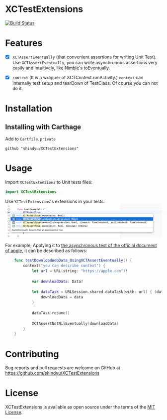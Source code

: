 # XCTestExtensions
[![Build Status](https://app.bitrise.io/app/d0839dd24a68d8bb/status.svg?token=Ev-O5IKO3HWhOPjZg9-Knw&branch=master)](https://app.bitrise.io/app/d0839dd24a68d8bb)

# Features
- [x] `XCTAssertEventually` (that convenient assertions  for writing Unit Test).
Use `XCTAssertEventually`, you can write asynchronous assertions very easily and intuitively, like [Nimble](https://github.com/Quick/Nimble)'s toEventually.

- [x] `context` (It is a wrapper of XCTContext.runActivity.)
`context` can internally test setup and tearDown of TestClass. Of course you can not do it.


# Installation
## Installing with Carthage

Add to `Cartfile.private`
```
github "shindyu/XCTestExtensions"
```

# Usage
Import `XCTestExtensions` to Unit tests files:
```swift
import XCTestExtensions
```


Use `XCTestExtensions`'s extensions in your tests:
<img src="https://raw.githubusercontent.com/shindyu/XCTestExtensions/master/img/method_completion.png">


For example, Applying it to [the asynchronous test of the official document of apple](https://developer.apple.com/documentation/xctest/asynchronous_tests_and_expectations/testing_asynchronous_operations_with_expectations), it can be described as follows:
```swift
    func testDownloadWebData_UsingXCTAssertEventually() {
        context("you can describe context") {
            let url = URL(string: "https://apple.com")!

            var downloadData: Data?

            let dataTask = URLSession.shared.dataTask(with: url) { (data, _, _) in
                downloadData = data
            }

            dataTask.resume()

            XCTAssertNotNilEventually(downloadData)
        }
    }
```

# Contributing
Bug reports and pull requests are welcome on GitHub at https://github.com/shindyu/XCTestExtensions

# License
XCTestExtensions is available as open source under the terms of the [MIT License](https://github.com/shindyu/XCTestExtensions/blob/master/LICENSE).
